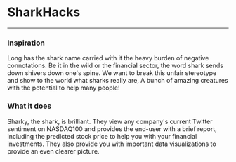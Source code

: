 # SharkHacks
---
### Inspiration

Long has the shark name carried with it the heavy burden of negative connotations. Be it in the wild or the financial sector, the word shark sends down shivers down one's spine. We want to break this unfair stereotype and show to the world what sharks really are, A bunch of amazing creatures with the potential to help many people!
  
### What it does

Sharky, the shark, is brilliant. They view any company's current Twitter sentiment on NASDAQ100 and provides the end-user with a brief report, including the predicted stock price to help you with your financial investments. They also provide you with important data visualizations to provide an even clearer picture.
